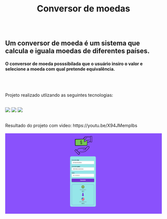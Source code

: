 <h1 align = "center">Conversor de moedas</h1>
<br>
<br>
<h2>Um conversor de moeda é um sistema que calcula e iguala moedas de diferentes países. </h2>
<h4>O conversor de moeda posssibilada que o usuário insiro o valor e selecione a moeda com qual pretende equivalência. </h3>
<br>
<br>
<p>Projeto realizado utlizando as seguintes tecnologias:</p>
<br>
<img src=https://img.shields.io/badge/HTML5-E34F26?style=for-the-badge&logo=html5&logoColor=white>
<img src=https://img.shields.io/badge/CSS3-1572B6?style=for-the-badge&logo=css3&logoColor=white>
<img src=https://img.shields.io/badge/JavaScript-323330?style=for-the-badge&logo=javascript&logoColor=F7DF1E>
<br>
<br>
<p>Resultado do projeto com video:
https://youtu.be/X94JMempIbs
<br>
<br>
<img src=https://github.com/SidemarOliveira/Projeto-Conversor-de-Moeda/blob/main/assets/Captura%20de%20tela%202024-03-25%20172200.png?raw=true>
    


